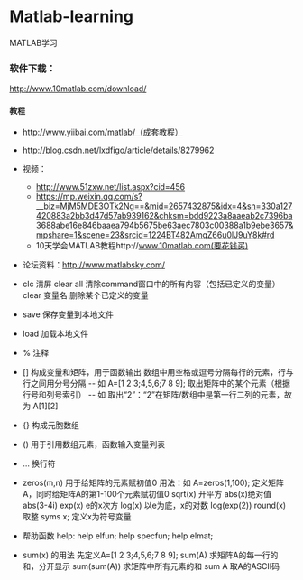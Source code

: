 # Matlab-learning
MATLAB学习
### 软件下载：
http://www.10matlab.com/download/

#### 教程
* http://www.yiibai.com/matlab/（成套教程）
* http://blog.csdn.net/lxdfigo/article/details/8279962
* 视频：
  * http://www.51zxw.net/list.aspx?cid=456
  * https://mp.weixin.qq.com/s?__biz=MjM5MDE3OTk2Ng==&mid=2657432875&idx=4&sn=330a127420883a2bb3d47d57ab939162&chksm=bdd9223a8aaeab2c7396ba3688abe16e846baaea794b5675be63aec7803c00388a1b9ebe3657&mpshare=1&scene=23&srcid=1224BT482AmqZ66u0lJ9uY8k#rd
  * 10天学会MATLAB教程http://www.10matlab.com(要花钱买)

* 论坛资料：http://www.matlabsky.com/

* clc  清屏
clear all 清除command窗口中的所有内容（包括已定义的变量）
clear 变量名  删除某个已定义的变量

* save  保存变量到本地文件

* load  加载本地文件

* %   注释

* []  构成变量和矩阵，用于函数输出
  数组中用空格或逗号分隔每行的元素，行与行之间用分号分隔
  -- 如 A=[1 2 3;4,5,6;7 8 9];
  取出矩阵中的某个元素（根据行号和列号索引）
  -- 如 取出“2”：“2”在矩阵/数组中是第一行二列的元素，故为 A[1][2]

* {}  构成元胞数组

* ()  用于引用数组元素，函数输入变量列表

* ...  换行符

* zeros(m,n)
    用于给矩阵的元素赋初值0
    用法：如 A=zeros(1,100);  定义矩阵A，同时给矩阵A的第1-100个元素赋初值0
sqrt(x) 开平方
abs(x)绝对值 abs(3-4i)
exp(x) e的x次方
log(x) 以e为底，x的对数  log(exp(2))
round(x) 取整
syms x; 定义x为符号变量

* 帮助函数
help:
help elfun;
help specfun;
help elmat;

* sum(x) 的用法
先定义A=[1 2 3;4,5,6;7 8 9];
sum(A) 求矩阵A的每一行的和，分开显示
sum(sum(A))  求矩阵中所有元素的和
sum A 取A的ASCII码

